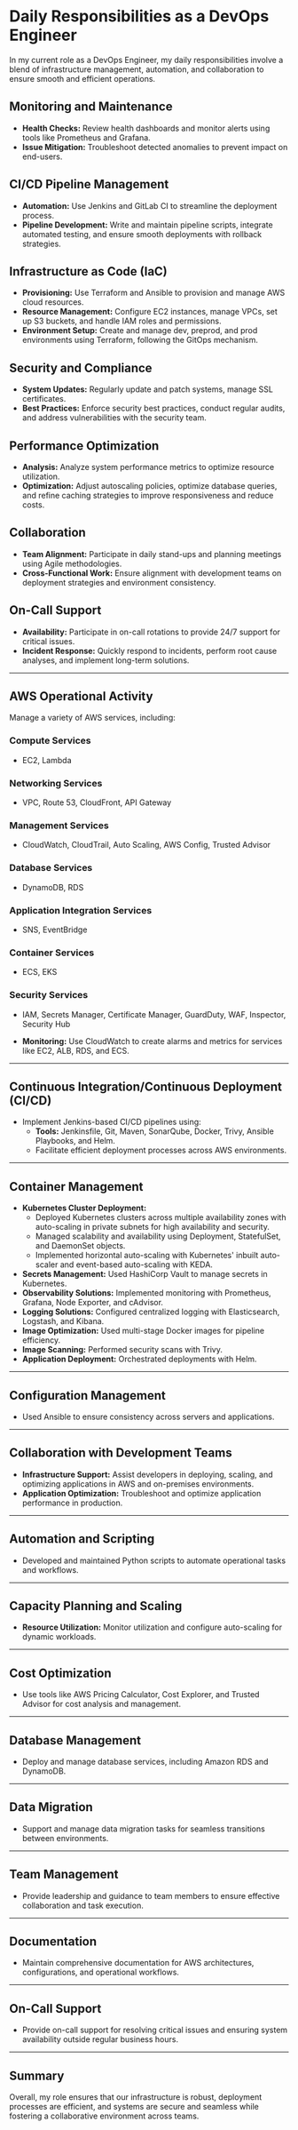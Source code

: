 # Daily Responsibilities as a DevOps Engineer

In my current role as a DevOps Engineer, my daily responsibilities involve a blend of infrastructure management, automation, and collaboration to ensure smooth and efficient operations.

## Monitoring and Maintenance
- **Health Checks:** Review health dashboards and monitor alerts using tools like Prometheus and Grafana.
- **Issue Mitigation:** Troubleshoot detected anomalies to prevent impact on end-users.

## CI/CD Pipeline Management
- **Automation:** Use Jenkins and GitLab CI to streamline the deployment process.
- **Pipeline Development:** Write and maintain pipeline scripts, integrate automated testing, and ensure smooth deployments with rollback strategies.

## Infrastructure as Code (IaC)
- **Provisioning:** Use Terraform and Ansible to provision and manage AWS cloud resources.
- **Resource Management:** Configure EC2 instances, manage VPCs, set up S3 buckets, and handle IAM roles and permissions.
- **Environment Setup:** Create and manage dev, preprod, and prod environments using Terraform, following the GitOps mechanism.

## Security and Compliance
- **System Updates:** Regularly update and patch systems, manage SSL certificates.
- **Best Practices:** Enforce security best practices, conduct regular audits, and address vulnerabilities with the security team.

## Performance Optimization
- **Analysis:** Analyze system performance metrics to optimize resource utilization.
- **Optimization:** Adjust autoscaling policies, optimize database queries, and refine caching strategies to improve responsiveness and reduce costs.

## Collaboration
- **Team Alignment:** Participate in daily stand-ups and planning meetings using Agile methodologies.
- **Cross-Functional Work:** Ensure alignment with development teams on deployment strategies and environment consistency.

## On-Call Support
- **Availability:** Participate in on-call rotations to provide 24/7 support for critical issues.
- **Incident Response:** Quickly respond to incidents, perform root cause analyses, and implement long-term solutions.

---

## AWS Operational Activity
Manage a variety of AWS services, including:

### Compute Services
- EC2, Lambda

### Networking Services
- VPC, Route 53, CloudFront, API Gateway

### Management Services
- CloudWatch, CloudTrail, Auto Scaling, AWS Config, Trusted Advisor

### Database Services
- DynamoDB, RDS

### Application Integration Services
- SNS, EventBridge

### Container Services
- ECS, EKS

### Security Services
- IAM, Secrets Manager, Certificate Manager, GuardDuty, WAF, Inspector, Security Hub

- **Monitoring:** Use CloudWatch to create alarms and metrics for services like EC2, ALB, RDS, and ECS.

---

## Continuous Integration/Continuous Deployment (CI/CD)
- Implement Jenkins-based CI/CD pipelines using:
  - **Tools:** Jenkinsfile, Git, Maven, SonarQube, Docker, Trivy, Ansible Playbooks, and Helm.
  - Facilitate efficient deployment processes across AWS environments.

---

## Container Management
- **Kubernetes Cluster Deployment:**
  - Deployed Kubernetes clusters across multiple availability zones with auto-scaling in private subnets for high availability and security.
  - Managed scalability and availability using Deployment, StatefulSet, and DaemonSet objects.
  - Implemented horizontal auto-scaling with Kubernetes' inbuilt auto-scaler and event-based auto-scaling with KEDA.
- **Secrets Management:** Used HashiCorp Vault to manage secrets in Kubernetes.
- **Observability Solutions:** Implemented monitoring with Prometheus, Grafana, Node Exporter, and cAdvisor.
- **Logging Solutions:** Configured centralized logging with Elasticsearch, Logstash, and Kibana.
- **Image Optimization:** Used multi-stage Docker images for pipeline efficiency.
- **Image Scanning:** Performed security scans with Trivy.
- **Application Deployment:** Orchestrated deployments with Helm.

---

## Configuration Management
- Used Ansible to ensure consistency across servers and applications.

---

## Collaboration with Development Teams
- **Infrastructure Support:** Assist developers in deploying, scaling, and optimizing applications in AWS and on-premises environments.
- **Application Optimization:** Troubleshoot and optimize application performance in production.

---

## Automation and Scripting
- Developed and maintained Python scripts to automate operational tasks and workflows.

---

## Capacity Planning and Scaling
- **Resource Utilization:** Monitor utilization and configure auto-scaling for dynamic workloads.

---

## Cost Optimization
- Use tools like AWS Pricing Calculator, Cost Explorer, and Trusted Advisor for cost analysis and management.

---

## Database Management
- Deploy and manage database services, including Amazon RDS and DynamoDB.

---

## Data Migration
- Support and manage data migration tasks for seamless transitions between environments.

---

## Team Management
- Provide leadership and guidance to team members to ensure effective collaboration and task execution.

---

## Documentation
- Maintain comprehensive documentation for AWS architectures, configurations, and operational workflows.

---

## On-Call Support
- Provide on-call support for resolving critical issues and ensuring system availability outside regular business hours.

---

## Summary
Overall, my role ensures that our infrastructure is robust, deployment processes are efficient,
and systems are secure and seamless while fostering a collaborative environment across
teams.
